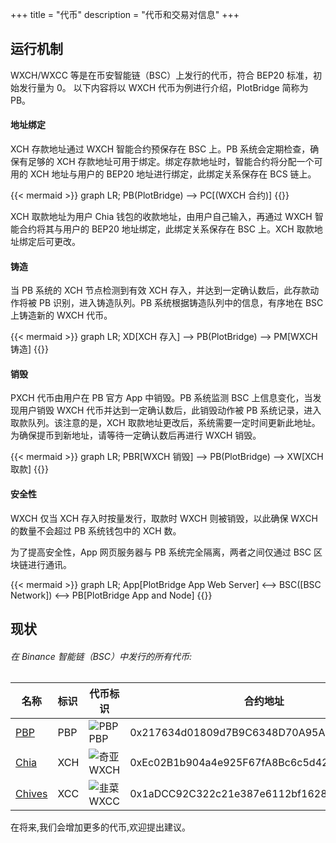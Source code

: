 +++
title = "代币"
description = "代币和交易对信息"
+++

## 运行机制

WXCH/WXCC 等是在币安智能链（BSC）上发行的代币，符合 BEP20 标准，初始发行量为 0。
以下内容将以 WXCH 代币为例进行介绍，PlotBridge 简称为 PB。

#### 地址绑定

XCH 存款地址通过 WXCH 智能合约预保存在 BSC 上。PB 系统会定期检查，确保有足够的 XCH 存款地址可用于绑定。绑定存款地址时，智能合约将分配一个可用的 XCH 地址与用户的 BEP20 地址进行绑定，此绑定关系保存在 BCS 链上。

{{< mermaid >}}
graph LR;
PB(PlotBridge) --> PC[(WXCH 合约)]
{{</mermaid>}}

XCH 取款地址为用户 Chia 钱包的收款地址，由用户自己输入，再通过 WXCH 智能合约将其与用户的 BEP20 地址绑定，此绑定关系保存在 BSC 上。XCH 取款地址绑定后可更改。

#### 铸造

当 PB 系统的 XCH 节点检测到有效 XCH 存入，并达到一定确认数后，此存款动作将被 PB 识别，进入铸造队列。PB 系统根据铸造队列中的信息，有序地在 BSC 上铸造新的 WXCH 代币。

{{< mermaid >}}
graph LR;
XD[XCH 存入] --> PB(PlotBridge) --> PM[WXCH 铸造]
{{</mermaid>}}

#### 销毁

PXCH 代币由用户在 PB 官方 App 中销毁。PB 系统监测 BSC 上信息变化，当发现用户销毁 WXCH 代币并达到一定确认数后，此销毁动作被 PB 系统记录，进入取款队列。该注意的是，XCH 取款地址更改后，系统需要一定时间更新此地址。为确保提币到新地址，请等待一定确认数后再进行 WXCH 销毁。

{{< mermaid >}}
graph LR;
PBR[WXCH 销毁] --> PB(PlotBridge) --> XW[XCH 取款]
{{</mermaid>}}

#### 安全性

WXCH 仅当 XCH 存入时按量发行，取款时 WXCH 则被销毁，以此确保 WXCH 的数量不会超过 PB 系统钱包中的 XCH 数。

为了提高安全性，App 网页服务器与 PB 系统完全隔离，两者之间仅通过 BSC 区块链进行通讯。

{{< mermaid >}}
graph LR;
App[PlotBridge App Web Server] <--> BSC([BSC Network]) <--> PB[PlotBridge App and Node]
{{</mermaid>}}

## 现状

###### 在 Binance 智能链（BSC）中发行的所有代币:

| 名称                                  | 标识 | 代币标识                       | 合约地址                                   | 交易对                                                                                       |
| ------------------------------------- | :--- | ------------------------------ | ------------------------------------------ | -------------------------------------------------------------------------------------------- |
| [PBP](https://www.plotbridge.io)      | PBP  | ![PBP](/images/pbp.png)PBP     | 0x217634d01809d7B9C6348D70A95AE7f5E5179de3 | [BNB/PBP](https://pancakeswap.finance/info/pool/0xb8d7e1982d01a613708b3235a5781a734f63d082)  |
| [Chia](https://www.chia.net)          | XCH  | ![奇亚](/images/wxch.png)WXCH  | 0xEc02B1b904a4e925F67fA8Bc6c5d428266F5C1a5 | [WXCH/PBP](https://pancakeswap.finance/info/pool/0x10d2a3f0f7485fcee84407bbd4272918fe864a55) |
| [Chives](https://www.chivescoin.org/) | XCC  | ![韭菜](/images/wxcc.png) WXCC | 0x1aDCC92C322c21e387e6112bf162858AF208ff3a | [WXCC/PBP](https://pancakeswap.finance/info/pool/0xa9d19fe91bbb3d9f91ca313f71aa58101015014b) |

在将来,我们会增加更多的代币,欢迎提出建议。

